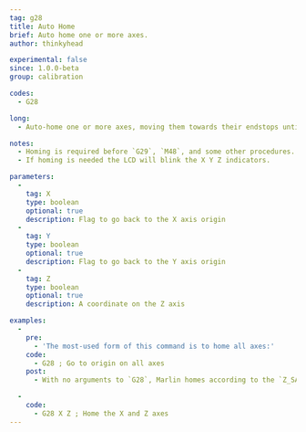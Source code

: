 ```yaml
---
tag: g28
title: Auto Home
brief: Auto home one or more axes.
author: thinkyhead

experimental: false
since: 1.0.0-beta
group: calibration

codes:
  - G28

long:
  - Auto-home one or more axes, moving them towards their endstops until triggered. Each axis is backed off and re-bumped according to the `[XYZ]_HOME_BUMP_MM` and `HOMING_BUMP_DIVISOR` settings.

notes:
  - Homing is required before `G29`, `M48`, and some other procedures.
  - If homing is needed the LCD will blink the X Y Z indicators.

parameters:
  -
    tag: X
    type: boolean
    optional: true
    description: Flag to go back to the X axis origin
  -
    tag: Y
    type: boolean
    optional: true
    description: Flag to go back to the Y axis origin
  -
    tag: Z
    type: boolean
    optional: true
    description: A coordinate on the Z axis

examples:
  -
    pre:
      - 'The most-used form of this command is to home all axes:'
    code:
      - G28 ; Go to origin on all axes
    post:
      - With no arguments to `G28`, Marlin homes according to the `Z_SAFE_HOMING`, `QUICK_HOME` and `HOME_Y_BEFORE_X` settings.

  -
    code:
      - G28 X Z ; Home the X and Z axes
---
```

